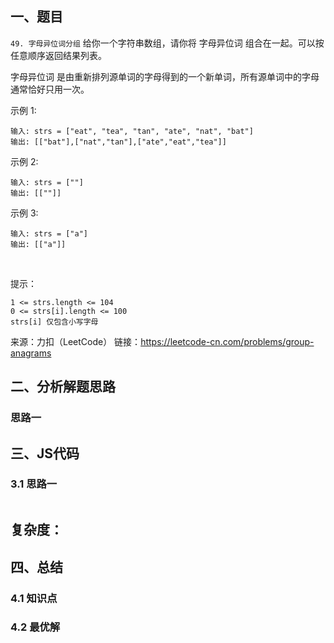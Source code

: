 ## 一、题目
`49. 字母异位词分组`
给你一个字符串数组，请你将 字母异位词 组合在一起。可以按任意顺序返回结果列表。

字母异位词 是由重新排列源单词的字母得到的一个新单词，所有源单词中的字母通常恰好只用一次。

示例 1:
```
输入: strs = ["eat", "tea", "tan", "ate", "nat", "bat"]
输出: [["bat"],["nat","tan"],["ate","eat","tea"]]
```

示例 2:
```
输入: strs = [""]
输出: [[""]]
```
示例 3:
```
输入: strs = ["a"]
输出: [["a"]]
```
 

提示：
```
1 <= strs.length <= 104
0 <= strs[i].length <= 100
strs[i] 仅包含小写字母
```

来源：力扣（LeetCode）
链接：https://leetcode-cn.com/problems/group-anagrams

## 二、分析解题思路

### 思路一
## 三、JS代码

### 3.1 思路一
```
```

**复杂度：**
- 

## 四、总结


### 4.1 知识点

### 4.2 最优解